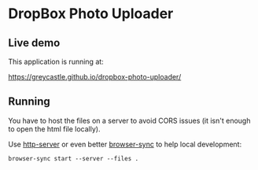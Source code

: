 # DropBox Photo Uploader


## Live demo

This application is running at:

https://greycastle.github.io/dropbox-photo-uploader/

## Running

You have to host the files on a server to avoid CORS issues (it isn't enough to open the html file locally).

Use [http-server](https://www.npmjs.com/package/http-server) or even better [browser-sync](https://www.npmjs.com/package/browser-sync) to help local development:

```shell
browser-sync start --server --files .
```